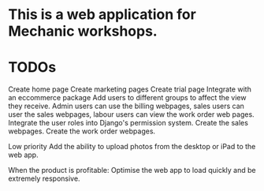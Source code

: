 # This is a web application for Mechanic workshops.

# TODOs
Create home page
Create marketing pages
Create trial page
Integrate with an eccommerce package
Add users to different groups to affect the view they receive. Admin users can use the billing webpages, sales users can user the sales webpages, labour users can view the work order web pages.
Integrate the user roles into Django's permission system.
Create the sales webpages.
Create the work order webpages.


Low priority
Add the ability to upload photos from the desktop or iPad to the web app. 


When the product is profitable:
Optimise the web app to load quickly and be extremely responsive.

